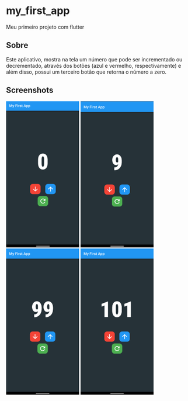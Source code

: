 # my_first_app

Meu primeiro projeto com flutter

## Sobre

Este aplicativo, mostra na tela um número que pode ser incrementado ou decrementado, através dos botões (azul e vermelho, respectivamente) e além disso, possui um terceiro botão que retorna o número a zero.

  
## Screenshots
<img src="/screenshots/1.png" alt="Screenshot 1" width="200" height="400"/> <img src="/screenshots/2.png" alt="Screenshot 2" width="200" height="400"/> <img src="/screenshots/3.png" alt="Screenshot 3" width="200" height="400"/> <img src="/screenshots/4.png" alt="Screenshot 4" width="200" height="400"/>
